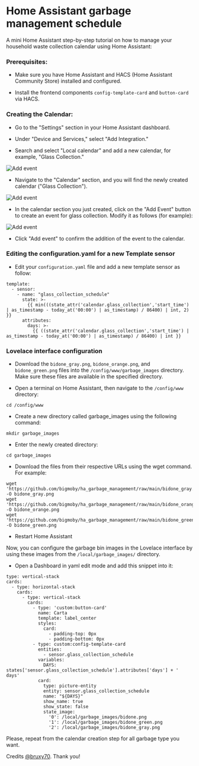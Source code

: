 # Home Assistant garbage management schedule
A mini Home Assistant step-by-step tutorial on how to manage your household waste collection calendar using Home Assistant:

### Prerequisites:

* Make sure you have Home Assistant and HACS (Home Assistant Community Store) installed and configured.

+ Install the frontend components `config-template-card` and `button-card` via HACS.

### Creating the Calendar:

* Go to the "Settings" section in your Home Assistant dashboard.

* Under "Device and Services," select "Add Integration."

* Search and select "Local calendar" and add a new calendar, for example, "Glass Collection."

![Add event](new_calendar.png "a title")


* Navigate to the "Calendar" section, and you will find the newly created calendar ("Glass Collection").

![Add event](calendar.png "a title")

* In the calendar section you just created, click on the "Add Event" button to create an event for glass collection. Modify it as follows (for example): 

![Add event](add_event.png "a title")

* Click "Add event" to confirm the addition of the event to the calendar.

### Editing the configuration.yaml for a new Template sensor

* Edit your `configuration.yaml` file and add a new template sensor as follow:

```
template:
  - sensor:
    - name: "glass_collection_schedule"
      state: >-
        {{ min(((state_attr('calendar.glass_collection','start_time') | as_timestamp - today_at('00:00') | as_timestamp) / 86400) | int, 2) }}
      attributes:
        days: >-
          {{ ((state_attr('calendar.glass_collection','start_time') | as_timestamp - today_at('00:00') | as_timestamp) / 86400) | int }}
```

### Lovelace interface configuration

* Download the `bidone_gray.png`, `bidone_orange.png`, and `bidone_green.png` files into the `/config/www/garbage_images` directory. Make sure these files are available in the specified directory. 

* Open a terminal on Home Assistant, then navigate to the `/config/www` directory:

```
cd /config/www
```

* Create a new directory called garbage_images using the following command:
  
```
mkdir garbage_images
```

* Enter the newly created directory:

```
cd garbage_images
```

* Download the files from their respective URLs using the wget command. For example:

```
wget 'https://github.com/bigmoby/ha_garbage_management/raw/main/bidone_gray.png' -O bidone_gray.png
wget 'https://github.com/bigmoby/ha_garbage_management/raw/main/bidone_orange.png' -O bidone_orange.png
wget 'https://github.com/bigmoby/ha_garbage_management/raw/main/bidone_green.png' -O bidone_green.png
```

* Restart Home Assistant

Now, you can configure the garbage bin images in the Lovelace interface by using these images from the `/local/garbage_images/` directory.

* Open a Dashboard in yaml edit mode and add this snippet into it:

```
type: vertical-stack
cards:
  - type: horizontal-stack
    cards:
      - type: vertical-stack
        cards:
          - type: 'custom:button-card'
            name: Carta
            template: label_center 
            styles:
              card:
                - padding-top: 0px 
                - padding-bottom: 0px 
          - type: custom:config-template-card
            entities: 
              - sensor.glass_collection_schedule
            variables: 
              DAYS: states['sensor.glass_collection_schedule'].attributes['days'] + ' days'
            card:
              type: picture-entity
              entity: sensor.glass_collection_schedule
              name: "${DAYS}"
              show_name: true
              show_state: false
              state_image:
                '0': /local/garbage_images/bidone.png
                '1': /local/garbage_images/bidone_green.png
                '2': /local/garbage_images/bidone_gray.png
```

Please, repeat from the calendar creation step for all garbage type you want.

Credits [@bruxy70](https://github.com/bruxy70). Thank you!